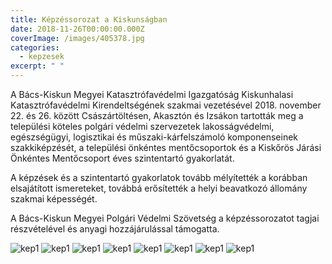 ```yaml
---
title: Képzéssorozat a Kiskunságban
date: 2018-11-26T00:00:00.000Z
coverImage: /images/405378.jpg
categories:
  - kepzesek
excerpt: " "
---
```


A Bács-Kiskun Megyei Katasztrófavédelmi Igazgatóság Kiskunhalasi Katasztrófavédelmi Kirendeltségének szakmai vezetésével 2018. november 22. és 26. között Császártöltésen, Akasztón és Izsákon tartották meg a települési köteles polgári védelmi szervezetek lakosságvédelmi, egészségügyi, logisztikai és műszaki-kárfelszámoló komponenseinek szakkiképzését, a települési önkéntes mentőcsoportok és a Kiskőrös Járási Önkéntes Mentőcsoport éves szintentartó gyakorlatát.

A képzések és a szintentartó gyakorlatok tovább mélyítették a korábban elsajátított ismereteket, továbbá erősítették a helyi beavatkozó állomány szakmai képességét.

A Bács-Kiskun Megyei Polgári Védelmi Szövetség a képzéssorozatot tagjai részvételével és anyagi hozzájárulással támogatta.

![kep1](/images/405372.jpg)
![kep1](/images/405373.jpg)
![kep1](/images/405374.jpg)
![kep1](/images/405375.jpg)
![kep1](/images/405376.jpg)
![kep1](/images/405377.jpg)
![kep1](/images/405378.jpg)
![kep1](/images/405379.jpg)
